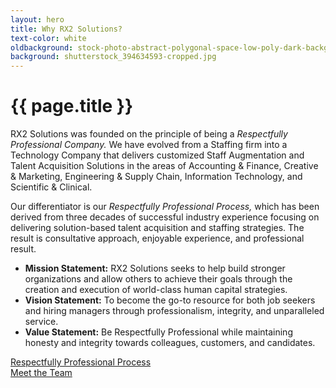 ```yaml
---
layout: hero
title: Why RX2 Solutions?
text-color: white
oldbackground: stock-photo-abstract-polygonal-space-low-poly-dark-background-with-connecting-dots-and-lines-connection-550182499.jpg
background: shutterstock_394634593-cropped.jpg
---
```

# {{ page.title }}
RX2 Solutions was founded on the principle of being a _Respectfully Professional Company._ We have evolved from a Staffing firm into a Technology Company that delivers customized Staff Augmentation and Talent Acquisition Solutions in the areas of Accounting & Finance, Creative & Marketing, Engineering & Supply Chain,  Information Technology, and Scientific & Clinical. 

Our differentiator is our _Respectfully Professional Process,_ which has been derived from three decades of successful industry experience focusing on delivering solution-based talent acquisition and staffing strategies. The result is consultative approach, enjoyable experience, and professional result. 

* **Mission Statement:**  RX2 Solutions seeks to help build stronger organizations and allow others to achieve their goals through the creation and execution of world-class human capital strategies.
* **Vision Statement:**  To become the go-to resource for both job seekers and hiring managers through professionalism, integrity, and unparalleled service.
* **Value Statement:**  Be Respectfully Professional while maintaining honesty and integrity towards colleagues, customers, and candidates.

<div class="container">
  <div class="row pt-5">
    <div class="col-md-6 text-center">
      <a href="{{- site.baseurl -}}/rpp.html" class="button btnsecondary gradient-btn mb-4">Respectfully Professional Process</a>
    </div>
    <div class="col-md-6 text-center">
      <a href="{{- site.baseurl -}}/team.html" class="button btnsecondary gradient-btn mb-4">Meet the Team</a>
    </div>
  </div>
</div>